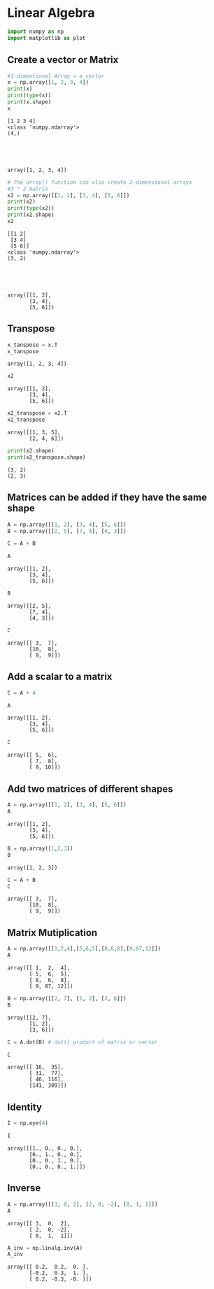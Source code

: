 
# Linear Algebra


```python
import numpy as np
import matplotlib as plot
```

## Create a vector or Matrix


```python
#1-dimentional Array = a vector
x = np.array([1, 2, 3, 4])
print(x)
print(type(x))
print(x.shape)
x
```

    [1 2 3 4]
    <class 'numpy.ndarray'>
    (4,)





    array([1, 2, 3, 4])




```python
# The array() function can also create 2-dimensional arrays
#3 * 2 matrix
x2 = np.array([[1, 2], [3, 4], [5, 6]])
print(x2)
print(type(x2))
print(x2.shape)
x2
```

    [[1 2]
     [3 4]
     [5 6]]
    <class 'numpy.ndarray'>
    (3, 2)





    array([[1, 2],
           [3, 4],
           [5, 6]])



## Transpose


```python
x_tanspose = x.T
x_tanspose
```




    array([1, 2, 3, 4])




```python
x2
```




    array([[1, 2],
           [3, 4],
           [5, 6]])




```python
x2_transpose = x2.T
x2_transpose
```




    array([[1, 3, 5],
           [2, 4, 6]])




```python
print(x2.shape)
print(x2_transpose.shape)
```

    (3, 2)
    (2, 3)


## Matrices can be added if they have the same shape


```python
A = np.array([[1, 2], [3, 4], [5, 6]])
B = np.array([[2, 5], [7, 4], [4, 3]])

C = A + B
```


```python
A
```




    array([[1, 2],
           [3, 4],
           [5, 6]])




```python
B
```




    array([[2, 5],
           [7, 4],
           [4, 3]])




```python
C
```




    array([[ 3,  7],
           [10,  8],
           [ 9,  9]])



## Add a scalar to a matrix


```python
C = A + 4
```


```python
A
```




    array([[1, 2],
           [3, 4],
           [5, 6]])




```python
C
```




    array([[ 5,  6],
           [ 7,  8],
           [ 9, 10]])



## Add two matrices of different shapes


```python
A = np.array([[1, 2], [3, 4], [5, 6]])
A
```




    array([[1, 2],
           [3, 4],
           [5, 6]])




```python
B = np.array([1,2,3])
B
```




    array([1, 2, 3])




```python
C = A + B
C
```




    array([[ 3,  7],
           [10,  8],
           [ 9,  9]])



## Matrix Mutiplication


```python
A = np.array([[1,2,4],[5,6,5],[8,6,8],[9,87,12]])
A
```




    array([[ 1,  2,  4],
           [ 5,  6,  5],
           [ 8,  6,  8],
           [ 9, 87, 12]])




```python
B = np.array([[2, 7], [1, 2], [3, 6]])
B
```




    array([[2, 7],
           [1, 2],
           [3, 6]])




```python
C = A.dot(B) # dot() product of matrix or vector
```


```python
C
```




    array([[ 16,  35],
           [ 31,  77],
           [ 46, 116],
           [141, 309]])



## Identity


```python
I = np.eye(4)
```


```python
I
```




    array([[1., 0., 0., 0.],
           [0., 1., 0., 0.],
           [0., 0., 1., 0.],
           [0., 0., 0., 1.]])



## Inverse


```python
A = np.array([[3, 0, 2], [2, 0, -2], [0, 1, 1]])
A
```




    array([[ 3,  0,  2],
           [ 2,  0, -2],
           [ 0,  1,  1]])




```python
A_inv = np.linalg.inv(A)
A_inv
```




    array([[ 0.2,  0.2,  0. ],
           [-0.2,  0.3,  1. ],
           [ 0.2, -0.3, -0. ]])


